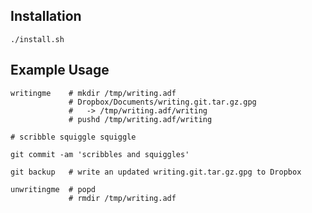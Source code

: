 ## Installation

    ./install.sh

## Example Usage

    writingme    # mkdir /tmp/writing.adf
                 # Dropbox/Documents/writing.git.tar.gz.gpg
                 #   -> /tmp/writing.adf/writing
                 # pushd /tmp/writing.adf/writing
    
    # scribble squiggle squiggle
    
    git commit -am 'scribbles and squiggles'
    
    git backup   # write an updated writing.git.tar.gz.gpg to Dropbox
    
    unwritingme  # popd
                 # rmdir /tmp/writing.adf
